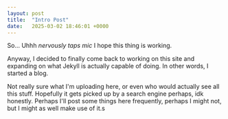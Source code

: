 ```yaml
---
layout: post
title:  "Intro Post"
date:   2025-03-02 18:46:01 +0000
---
```

So... Uhhh *nervously taps mic* I hope this thing is working.

Anyway, I decided to finally come back to working on this site and expanding on what Jekyll is actually capable of doing. In other words, I started a blog.

Not really sure what I'm uploading here, or even who would actually see all this stuff. Hopefully it gets picked up by a search engine perhaps,  idk honestly. Perhaps I'll post some things here frequently, perhaps I might not, but I might as well make use of it.s